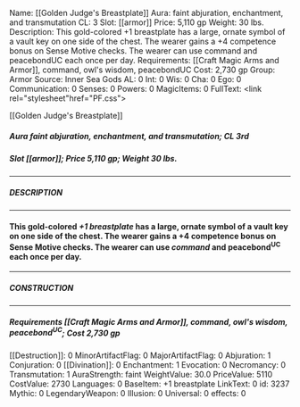 Name: [[Golden Judge's Breastplate]]
Aura: faint abjuration, enchantment, and transmutation
CL: 3
Slot: [[armor]]
Price: 5,110 gp
Weight: 30 lbs.
Description: This gold-colored +1 breastplate has a large, ornate symbol of a vault key on one side of the chest. The wearer gains a +4 competence bonus on Sense Motive checks. The wearer can use command and peacebondUC each once per day.
Requirements: [[Craft Magic Arms and Armor]], command, owl's wisdom, peacebondUC
Cost: 2,730 gp
Group: Armor
Source: Inner Sea Gods
AL: 0
Int: 0
Wis: 0
Cha: 0
Ego: 0
Communication: 0
Senses: 0
Powers: 0
MagicItems: 0
FullText: <link rel="stylesheet"href="PF.css"><div class="heading"><p class="alignleft">[[Golden Judge's Breastplate]]</p><div style="clear: both;"></div></div><div><h5><b>Aura </b>faint abjuration, enchantment, and transmutation; <b>CL </b>3rd</h5><h5><b>Slot </b>[[armor]]; <b>Price </b>5,110 gp; <b>Weight </b>30 lbs.</h5></div><hr/><div><h5><b>DESCRIPTION</b></h5></div><hr/><div><h4><p>This gold-colored <i>+1 breastplate</i> has a large, ornate symbol of a vault key on one side of the chest. The wearer gains a +4 competence bonus on Sense Motive checks. The wearer can use <i>command</i> and peacebond<sup>UC</sup> each once per day.</p></h4></div><hr/><div><h5><b>CONSTRUCTION</b></h5></div><hr/><div><h5><b>Requirements </b>[[Craft Magic Arms and Armor]], <i>command</i>, <i>owl's wisdom</i>, <i>peacebond<sup>UC</sup></i>; <b>Cost </b>2,730 gp</h5></div>
[[Destruction]]: 0
MinorArtifactFlag: 0
MajorArtifactFlag: 0
Abjuration: 1
Conjuration: 0
[[Divination]]: 0
Enchantment: 1
Evocation: 0
Necromancy: 0
Transmutation: 1
AuraStrength: faint
WeightValue: 30.0
PriceValue: 5110
CostValue: 2730
Languages: 0
BaseItem: +1 breastplate
LinkText: 0
id: 3237
Mythic: 0
LegendaryWeapon: 0
Illusion: 0
Universal: 0
effects: 0
